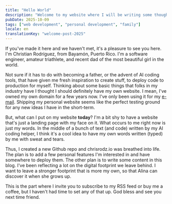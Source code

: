 ```yaml
---
title: "Hello World"
description: "Welcome to my website where I will be writing some thoughts out loud"
pubDate: 2025-10-09
tags: ["web development", "personal development", "family"]
locale: en
translationKey: "welcome-post-2025"
---
```


If you've made it here and we haven't met, it's a pleasure to see you here. I'm Christian Rodríguez, from Bayamón, Puerto Rico. I'm a software engineer, amateur triathlete, and recent dad of the most beautiful girl in the world.

Not sure if it has to do with becoming a father, or the advent of AI coding tools, that have given me fresh inspiration to create stuff, to deploy code to production for myself. Thinking about some basic things that folks in my industry have I thought I should definitely have my own website. I mean, I've owned my own domain for a few years now. I've only been using it for my [e-mail](mailto:hey@chrisrodz.io). Shipping my personal website seems like the perfect testing ground for any new ideas I have in the short-term.

But, what can I put on my website **today**? I'm a bit shy to have a website that's just a landing page with my face on it. What occurs to me right now is just my words. In the middle of a bunch of text (and code) written by my AI coding helper, I think it's a cool idea to have my own words written (typed) by me with sweat and tears.

Thus, I created a new Github repo and chrisrodz.io was breathed into life. The plan is to add a few personal features I'm interested in and have somewhere to deploy them. The other plan is to write some content in this blog. I've been reflecting a lot on the digital footprint we leave behind. I want to leave a stronger footprint that is more my own, so that Alina can discover it when she grows up.

This is the part where I invite you to subscribe to my RSS feed or buy me a coffee, but I haven't had time to set any of that up. God bless and see you next time friend.
